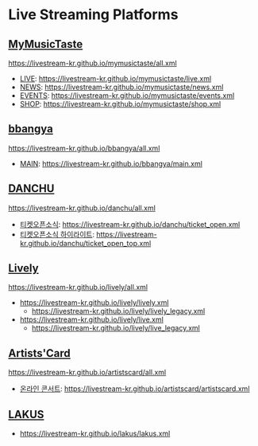 #  Live Streaming Platforms

## [MyMusicTaste](https://github.com/LIVESTREAM-KR/mymusictaste)
https://livestream-kr.github.io/mymusictaste/all.xml
- [LIVE](https://www.mymusictaste.com/live/): https://livestream-kr.github.io/mymusictaste/live.xml
- [NEWS](https://www.mymusictaste.com/news/): https://livestream-kr.github.io/mymusictaste/news.xml
- [EVENTS](https://www.mymusictaste.com/events/): https://livestream-kr.github.io/mymusictaste/events.xml
- [SHOP](https://www.mymusictaste.com/projects/): https://livestream-kr.github.io/mymusictaste/shop.xml

## [bbangya](https://github.com/LIVESTREAM-KR/bbangya)
https://livestream-kr.github.io/bbangya/all.xml
- [MAIN](https://www.bbangyatv.com/main): https://livestream-kr.github.io/bbangya/main.xml

## [DANCHU](https://github.com/LIVESTREAM-KR/danchu)
https://livestream-kr.github.io/danchu/all.xml
- [티켓오픈소식](https://danchu.tv/ticket_open): https://livestream-kr.github.io/danchu/ticket_open.xml
- [티켓오픈소식 하이라이트](https://danchu.tv/ticket_open): https://livestream-kr.github.io/danchu/ticket_open_top.xml

## [Lively](https://github.com/LIVESTREAM-KR/lively)
https://livestream-kr.github.io/lively/all.xml
- https://livestream-kr.github.io/lively/lively.xml
  - https://livestream-kr.github.io/lively/lively_legacy.xml
- https://livestream-kr.github.io/lively/live.xml
  - https://livestream-kr.github.io/lively/live_legacy.xml

## [Artists'Card](https://github.com/LIVESTREAM-KR/artistscard)
https://livestream-kr.github.io/artistscard/all.xml
- [온라인 콘서트](https://artistscard.com/ko/ticket): https://livestream-kr.github.io/artistscard/artistscard.xml

## [LAKUS](https://github.com/LIVESTREAM-KR/lakus)
- https://livestream-kr.github.io/lakus/lakus.xml
